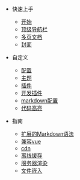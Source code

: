 * 快速上手

    * [开始](docsify/quickstart.md)
    * [顶级导航栏](docsify/custom-navbar.md)
    * [多页文档](docsify/more-pages.md)
    * [封面](docsify/cover.md)

* 自定义
    * [配置](docsify/configuration.md)
    * [主题](docsify/themes.md)
    * [插件](docsify/plugins.md)
    * [开发插件](docsify/write-a-plugin.md)
    * [markdown配置](docsify/markdown.md)
    * [代码高亮](docsify/language-highlight.md)

* 指南
    * [扩展的Markdown语法](docsify/helpers.md)
    * [兼容vue](docsify/vue.md)
    * [cdn](docsify/cdn.md)
    * [离线缓存](docsify/pwa.md)
    * [服务器渲染](docsify/ssr.md)
    * [文件嵌入](docsify/embed.md)
    <!-- * [配置](docsify/deploy.md) -->